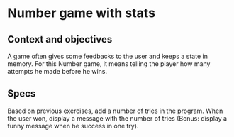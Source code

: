 # Number game with stats

## Context and objectives

A game often gives some feedbacks to the user and keeps a state in memory.
For this Number game, it means telling the player how many attempts he made before he wins.

## Specs

Based on previous exercises, add a number of tries in the program. When the user won, display a message with the number
of tries (Bonus: display a funny message when he success in one try).
